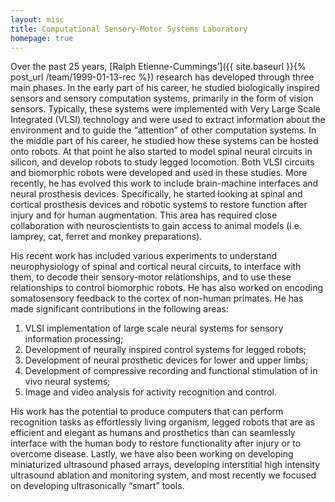 ```yaml
---
layout: misc
title: Computational Sensory-Motor Systems Laboratory
homepage: true
---
```


Over the past 25 years, [Ralph Etienne-Cummings’]({{ site.baseurl }}{% post_url /team/1999-01-13-rec %}) research has developed through three main phases.  In the early part of his career, he studied biologically inspired sensors and sensory computation systems, primarily in the form of vision sensors.  Typically, these systems were implemented with Very Large Scale Integrated (VLSI) technology and were used to extract information about the environment and to guide the “attention” of other computation systems.   In the middle part of his career, he studied how these systems can be hosted onto robots.  At that point he also started to model spinal neural circuits in silicon, and develop robots to study legged locomotion.  Both VLSI circuits and biomorphic robots were developed and used in these studies.  More recently, he has evolved this work to include brain-machine interfaces and neural prosthesis devices.  Specifically, he started looking at spinal and cortical prosthesis devices and robotic systems to restore function after injury and for human augmentation.  This area has required close collaboration with neuroscientists to gain access to animal models (i.e. lamprey, cat, ferret and monkey preparations).

His recent work has included various experiments to understand neurophysiology of spinal and cortical neural circuits, to interface with them, to decode their sensory-motor relationships, and to use these relationships to control biomorphic robots.  He has also worked on encoding somatosensory feedback to the cortex of non-human primates.  He has made significant contributions in the following areas:

1.  VLSI implementation of large scale neural systems for sensory information processing;
2.  Development of neurally inspired control systems for legged robots;
3.  Development of neural prosthetic devices for lower and upper limbs;
4.  Development of compressive recording and functional stimulation of in vivo neural systems;
5.  Image and video analysis for activity recognition and control.  


His work has the potential to produce computers that can perform recognition tasks as effortlessly living organism, legged robots that are as efficient and elegant as humans and prosthetics than can seamlessly interface with the human body to restore functionality after injury or to overcome disease. Lastly, we have also been working on developing miniaturized ultrasound phased arrays, developing interstitial high intensity ultrasound ablation and monitoring system, and most recently we focused on developing ultrasonically “smart” tools.    
